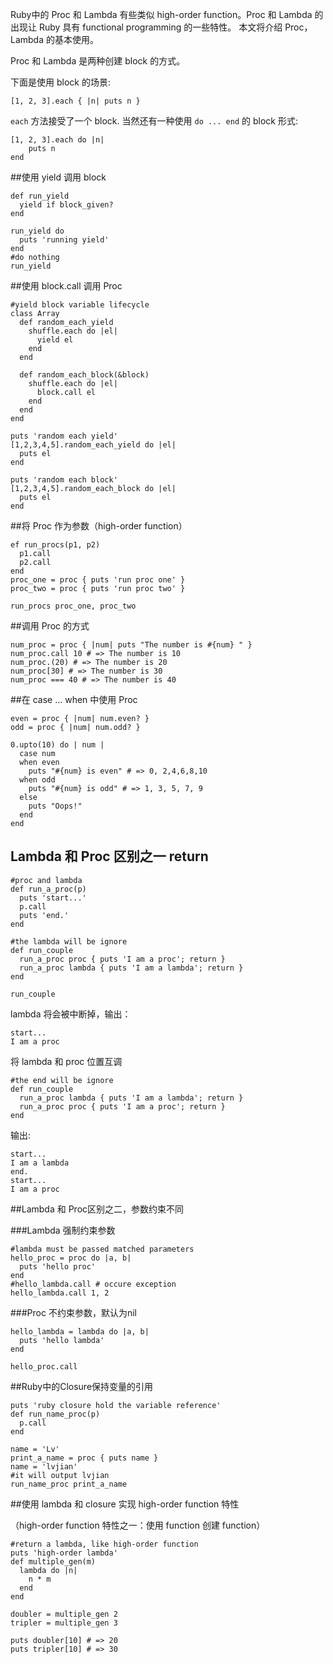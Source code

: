 Ruby中的 Proc 和 Lambda 有些类似 high-order function。Proc 和 Lambda 的出现让 Ruby 具有 functional programming 的一些特性。 本文将介绍 Proc，Lambda 的基本使用。

Proc 和 Lambda 是两种创建 block 的方式。

下面是使用 block 的场景:  

```
[1, 2, 3].each { |n| puts n }
```

`each` 方法接受了一个 block. 当然还有一种使用 `do ... end` 的 block 形式:   

```
[1, 2, 3].each do |n|
    puts n
end
```

##使用 yield 调用 block

```
def run_yield
  yield if block_given?
end

run_yield do
  puts 'running yield'
end
#do nothing
run_yield
```

##使用 block.call 调用 Proc

```
#yield block variable lifecycle
class Array
  def random_each_yield
    shuffle.each do |el|
      yield el
    end
  end

  def random_each_block(&block)
    shuffle.each do |el|
      block.call el
    end
  end
end

puts 'random each yield'
[1,2,3,4,5].random_each_yield do |el|
  puts el
end

puts 'random each block'
[1,2,3,4,5].random_each_block do |el|
  puts el
end
```

##将 Proc 作为参数（high-order function）    

```
ef run_procs(p1, p2)
  p1.call
  p2.call
end
proc_one = proc { puts 'run proc one' }
proc_two = proc { puts 'run proc two' }

run_procs proc_one, proc_two
```

##调用 Proc 的方式

```
num_proc = proc { |num| puts "The number is #{num} " }
num_proc.call 10 # => The number is 10
num_proc.(20) # => The number is 20
num_proc[30] # => The number is 30
num_proc === 40 # => The number is 40
```

##在 case ... when 中使用 Proc

```
even = proc { |num| num.even? }
odd = proc { |num| num.odd? }

0.upto(10) do | num |
  case num
  when even
    puts "#{num} is even" # => 0, 2,4,6,8,10
  when odd
    puts "#{num} is odd" # => 1, 3, 5, 7, 9
  else 
    puts "Oops!"
  end
end
```

## Lambda 和 Proc 区别之一 return

```
#proc and lambda
def run_a_proc(p)
  puts 'start...'
  p.call
  puts 'end.'
end

#the lambda will be ignore
def run_couple
  run_a_proc proc { puts 'I am a proc'; return }
  run_a_proc lambda { puts 'I am a lambda'; return }
end

run_couple
```

lambda 将会被中断掉，输出：

```
start...
I am a proc
```

将 lambda 和 proc 位置互调

```
#the end will be ignore
def run_couple
  run_a_proc lambda { puts 'I am a lambda'; return }
  run_a_proc proc { puts 'I am a proc'; return }
end
```
输出:

```
start...
I am a lambda
end.
start...
I am a proc
```

##Lambda 和 Proc区别之二，参数约束不同 

###Lambda 强制约束参数

```
#lambda must be passed matched parameters
hello_proc = proc do |a, b|
  puts 'hello proc'
end
#hello_lambda.call # occure exception
hello_lambda.call 1, 2
```

###Proc 不约束参数，默认为nil

```
hello_lambda = lambda do |a, b|
  puts 'hello lambda'
end

hello_proc.call
```

##Ruby中的Closure保持变量的引用

```
puts 'ruby closure hold the variable reference'
def run_name_proc(p)
  p.call
end

name = 'Lv'
print_a_name = proc { puts name }
name = 'lvjian'
#it will output lvjian
run_name_proc print_a_name
```

##使用 lambda 和 closure 实现 high-order function 特性

（high-order function 特性之一：使用 function 创建 function）

```
#return a lambda, like high-order function
puts 'high-order lambda'
def multiple_gen(m)
  lambda do |n|
    n * m
  end
end

doubler = multiple_gen 2
tripler = multiple_gen 3

puts doubler[10] # => 20
puts tripler[10] # => 30
```

